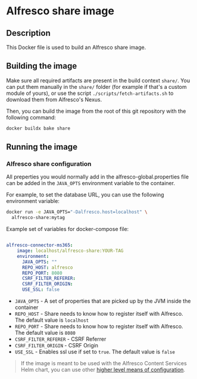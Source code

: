 # Alfresco share image

## Description

This Docker file is used to build an Alfresco share image.

## Building the image

Make sure all required artifacts are present in the build context `share/`.
You can put them manually in the `share/` folder (for example if that's a
custom module of yours), or use the script `./scripts/fetch-artifacts.sh` to
download them from Alfresco's Nexus.

Then, you can build the image from the root of this git repository with the
following command:

```bash
docker buildx bake share
```

## Running the image

### Alfresco share configuration

All preperties you would normally add in the alfresco-global.properties file can
be added in the `JAVA_OPTS` environment variable to the container.

For example, to set the database URL, you can use the following environment
variable:

```bash
docker run -e JAVA_OPTS="-Dalfresco.host=localhost" \
  alfresco-share:mytag
```

Example set of variables for docker-compose file:

```yaml

alfresco-connector-ms365:
    image: localhost/alfresco-share:YOUR-TAG
    environment:
      JAVA_OPTS: ""
      REPO_HOST: alfresco
      REPO_PORT: 8080
      CSRF_FILTER_REFERER: 
      CSRF_FILTER_ORIGIN:
      USE_SSL: false

```

- `JAVA_OPTS` - A set of properties that are picked up by the JVM inside the container
- `REPO_HOST` - Share needs to know how to register itself with Alfresco. The default value is `localhost`
- `REPO_PORT` - Share needs to know how to register itself with Alfresco. The default value is `8080`
- `CSRF_FILTER_REFERER` -	CSRF Referrer
- `CSRF_FILTER_ORIGIN` - CSRF Origin
- `USE_SSL` - Enables ssl use if set to `true`. The default value is `false`


> If the image is meant to be used with the Alfresco Content Services Helm
> chart, you can use other [higher level means of
> configuration](https://github.com/Alfresco/alfresco-helm-charts/blob/main/charts/alfresco-share/README.md).
